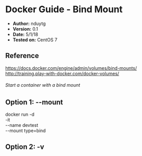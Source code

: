 # Docker Guide - Bind Mount

- **Author:** nduytg
- **Version:** 0.1
- **Date:** 5/1/18
- **Tested on:** CentOS 7

## Reference
https://docs.docker.com/engine/admin/volumes/bind-mounts/
http://training.play-with-docker.com/docker-volumes/


###### Start a container with a bind mount
## Option 1: --mount
docker run -d \
	-it \
	--name devtest \
	--mount type=bind

## Option 2: -v
